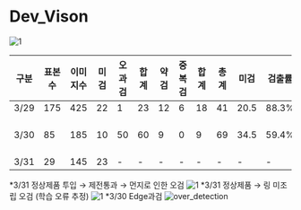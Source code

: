 # Dev_Vison

![1](https://user-images.githubusercontent.com/24608378/113106129-5adc9d00-923d-11eb-8ffb-a64a45de18b4.PNG)

|구분|표본수|이미지수|미검|오과검|합계|약검|중복검|합계|총계|미검|검출률|정확도|비고|
|-|-|-|-|-|-|-|-|-|-|-|-|-|-
|3/29|175|425|22|1|23|12|6|18|41|20.5|88.3%|95.3%||
|3/30|85|185|10|50|60|9|0|9|69|34.5|59.4%|83.8%|Edge 과검(48)|
|3/31|29|145|23|-|-|-|-|-|-|-|-|-|-|



*3/31 정상제품 투입 → 제전통과 → 먼지로 인한 오검
![1](https://user-images.githubusercontent.com/24608378/113107281-b3606a00-923e-11eb-8a71-46a4c049dc1a.PNG)
*3/31 정상제품 → 링 미조립 오검 (학습 오류 추정)
![1](https://user-images.githubusercontent.com/24608378/113108143-a132fb80-923f-11eb-864c-16a49267bcd4.PNG)
*3/30 Edge과검
![over_detection](https://user-images.githubusercontent.com/24608378/112963615-8484be00-9182-11eb-9c8f-a03dfd522e2c.png)
